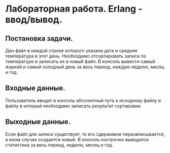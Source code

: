 
# Лабораторная работа. Erlang - ввод/вывод.

## Постановка задачи.
Дан файл в каждой строке которого указана дата и средняя температура в этот день. Необходимо отсортировать записи по температуре и записать их в новый файл. В консоль вывести самый жаркий и самый холодный день за весь период, каждую неделю, месяц и год.

## Входные данные.
Пользователь вводит в консоль абсолютный путь к исходноиу файлу и файлу в который необходимо записать результат сортировки.

## Выходные данные.
Если файл для записи существует, то его сдержимое перезаписывается, в ином случае создается новый. В консоль построчно выводится статистика за весь период, неделю, месяц и год.
